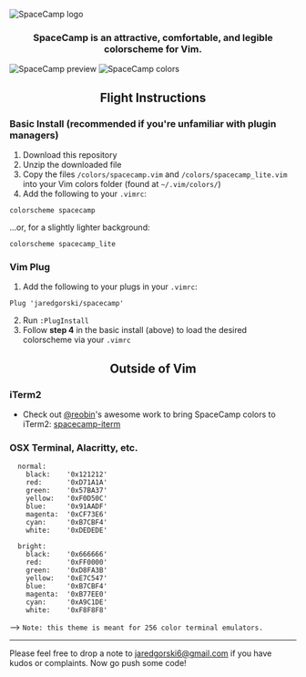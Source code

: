 ![SpaceCamp logo](https://github.com/jaredgorski/SpaceCamp/raw/master/.media/spacecamp_header_lt.svg?sanitize=true)

<div align="center">
  <h3>
    SpaceCamp is an attractive, comfortable, and legible colorscheme for Vim.
  </h3>
</div>

![SpaceCamp preview](https://github.com/jaredgorski/SpaceCamp/raw/master/.media/spacecamp_preview.png)
![SpaceCamp colors](https://github.com/jaredgorski/SpaceCamp/raw/master/.media/spacecamp_colors.svg?sanitize=true)

<div align="center">
  <h2>
    Flight Instructions
  </h2>
</div>

### Basic Install (recommended if you're unfamiliar with plugin managers)
1) Download this repository
2) Unzip the downloaded file
3) Copy the files `/colors/spacecamp.vim` and `/colors/spacecamp_lite.vim` into your Vim colors folder (found at `~/.vim/colors/`)
4) Add the following to your `.vimrc`:
```vim
colorscheme spacecamp
```
...or, for a slightly lighter background:
```vim
colorscheme spacecamp_lite
```

### Vim Plug
1) Add the following to your plugs in your `.vimrc`:
```vim
Plug 'jaredgorski/spacecamp'
```
2) Run `:PlugInstall`
3) Follow **step 4** in the basic install (above) to load the desired colorscheme via your `.vimrc`

<div align="center">
  <h2>
    Outside of Vim
  </h2>
</div>

### iTerm2
- Check out [@reobin](https://github.com/reobin)'s awesome work to bring SpaceCamp colors to iTerm2: [spacecamp-iterm](https://github.com/reobin/spacecamp-iterm)

### OSX Terminal, Alacritty, etc.

```
  normal: 
    black:    '0x121212'
    red:      '0xD71A1A'
    green:    '0x57BA37'
    yellow:   '0xF0D50C'
    blue:     '0x91AADF'
    magenta:  '0xCF73E6'
    cyan:     '0xB7CBF4'
    white:    '0xDEDEDE'

  bright: 
    black:    '0x666666'
    red:      '0xFF0000'
    green:    '0xD8FA3B'
    yellow:   '0xE7C547'
    blue:     '0xB7CBF4'
    magenta:  '0xB77EE0'
    cyan:     '0xA9C1DE'
    white:    '0xF8F8F8'
```

--> ```Note: this theme is meant for 256 color terminal emulators.```

---

Please feel free to drop a note to jaredgorski6@gmail.com if you have kudos or complaints. Now go push some code!
